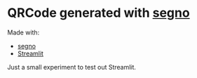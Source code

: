 # QRCode generated with [segno](https://pypi.org/project/segno/)

Made with:

- [segno](https://pypi.org/project/segno/)
- [Streamlit](https://streamlit.io/)

Just a small experiment to test out Streamlit.
